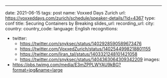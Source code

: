 ---
date: 2021-06-15
tags: post
name: Voxxed Days Zurich
url: https://voxxeddays.com/zurich/schedule/speaker-details/?id=4367
type: conf
title: Securing Containers by Breaking
slides_url: 
recording_url: 
city: 
country: 
country_code: 
language: English
recognitions:
  - twitter:
    - https://twitter.com/snyksec/status/1402928590589673476
    - https://twitter.com/VoxxedZurich/status/1402544998218801155
    - https://twitter.com/liran_tal/status/1403321248101421058
    - https://twitter.com/snyksec/status/1404363064309342209
images:
  - https://pbs.twimg.com/media/E3mZPPLWYAU9kBG?format=jpg&name=large
